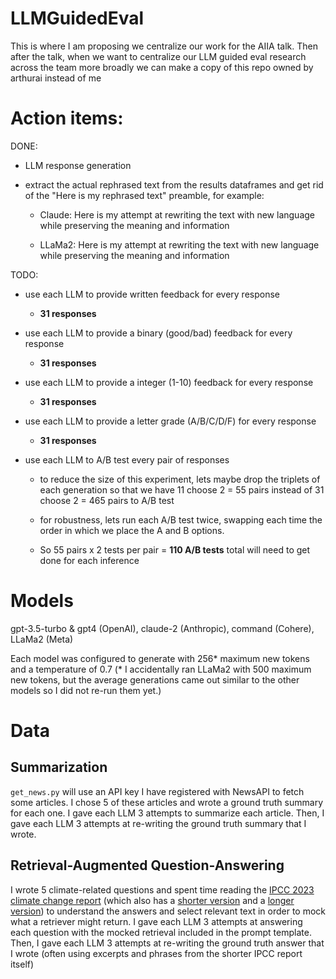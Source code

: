 # LLMGuidedEval

This is where I am proposing we centralize our work for the AIIA talk. Then after the talk, when we want to centralize our LLM guided eval research across the team more broadly we can make a copy of this repo owned by arthurai instead of me

# Action items:

DONE: 

- LLM response generation

- extract the actual rephrased text from the results dataframes and get rid of the "Here is my rephrased text" preamble, for example:

  * Claude:	Here is my attempt at rewriting the text with new language while preserving the meaning and information
 
  * LLaMa2: Here is my attempt at rewriting the text with new language while preserving the meaning and information



TODO:
  
- use each LLM to provide written feedback for every response

  * **31 responses**

- use each LLM to provide a binary (good/bad) feedback for every response

  * **31 responses**

- use each LLM to provide a integer (1-10) feedback for every response

  * **31 responses**

- use each LLM to provide a letter grade (A/B/C/D/F) for every response

  * **31 responses**

- use each LLM to A/B test every pair of responses

  * to reduce the size of this experiment, lets maybe drop the triplets of each generation so that we have 11 choose 2 = 55 pairs instead of 31 choose 2 = 465 pairs to A/B test
 
  * for robustness, lets run each A/B test twice, swapping each time the order in which we place the A and B options.
   
  * So 55 pairs x 2 tests per pair = **110 A/B tests** total will need to get done for each inference

# Models

gpt-3.5-turbo & gpt4 (OpenAI), claude-2 (Anthropic), command (Cohere), LLaMa2 (Meta)

Each model was configured to generate with 256* maximum new tokens and a temperature of 0.7 (* I accidentally ran LLaMa2 with 500 maximum new tokens, but the average generations came out similar to the other models so I did not re-run them yet.)

# Data

## Summarization

`get_news.py` will use an API key I have registered with NewsAPI to fetch some articles. I chose 5 of these articles and wrote a ground truth summary for each one. I gave each LLM 3 attempts to summarize each article. Then, I gave each LLM 3 attempts at re-writing the ground truth summary that I wrote.

## Retrieval-Augmented Question-Answering

I wrote 5 climate-related questions and spent time reading the [IPCC 2023 climate change report](https://www.ipcc.ch/report/ar6/syr/downloads/report/IPCC_AR6_SYR_SPM.pdf) (which also has a [shorter version](https://www.ipcc.ch/report/ar6/syr/resources/spm-headline-statements/) and a [longer version](https://www.ipcc.ch/report/ar6/syr/downloads/report/IPCC_AR6_SYR_LongerReport.pdf)) to understand the answers and select relevant text in order to mock what a retriever might return. I gave each LLM 3 attempts at answering each question with the mocked retrieval included in the prompt template. Then, I gave each LLM 3 attempts at re-writing the ground truth answer that I wrote (often using excerpts and phrases from the shorter IPCC report itself) 
